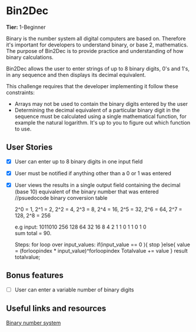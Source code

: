 # Bin2Dec

**Tier:** 1-Beginner

Binary is the number system all digital computers are based on.
Therefore it's important for developers to understand binary, or base 2,
mathematics. The purpose of Bin2Dec is to provide practice and
understanding of how binary calculations.

Bin2Dec allows the user to enter strings of up to 8 binary digits, 0's
and 1's, in any sequence and then displays its decimal equivalent.

This challenge requires that the developer implementing it follow these
constraints:

-   Arrays may not be used to contain the binary digits entered by the user
-   Determining the decimal equivalent of a particular binary digit in the
    sequence must be calculated using a single mathematical function, for
    example the natural logarithm. It's up to you to figure out which function
    to use.

## User Stories

-   [x] User can enter up to 8 binary digits in one input field
-   [x] User must be notified if anything other than a 0 or 1 was entered
-   [x] User views the results in a single output field containing the decimal (base 10) equivalent of the binary number that was entered
    //psuedocode 
    binary conversion table

    2^0 = 1, 
    2^1 = 2,
    2^2 = 4,
    2^3 = 8,
    2^4 = 16,
    2^5 = 32,
    2^6 = 64,
    2^7 = 128,
    2^8 = 256

    e.g input: 1011010
    256 128 64 32 16 8 4 2 1
            1  0  1  1 0 1 0         
    sum total = 90.

    Steps: 
    for loop over input_values:
        if(input_value == 0 ){
            stop
        }else{
        value = (forloopindex * input_value)^forloopindex
        Totalvalue += value
        }
    result totalvalue;



    

    

## Bonus features

-   [ ] User can enter a variable number of binary digits

## Useful links and resources

[Binary number system](https://en.wikipedia.org/wiki/Binary_number)


